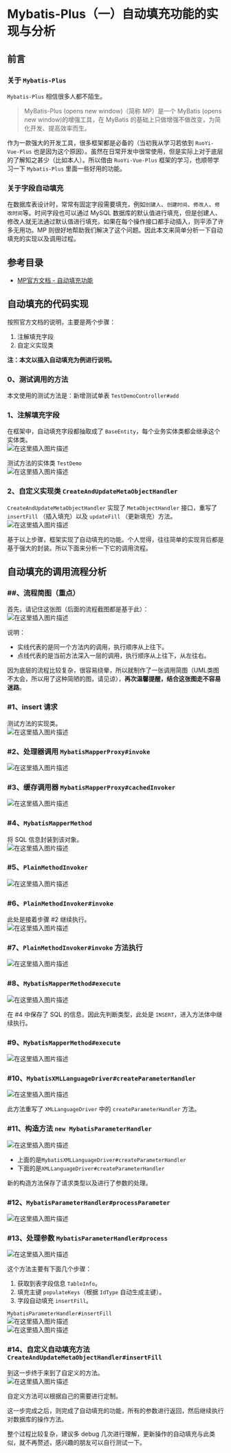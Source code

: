 # Mybatis-Plus（一）自动填充功能的实现与分析

## 前言
### 关于 `Mybatis-Plus `
`Mybatis-Plus` 相信很多人都不陌生。

> MyBatis-Plus (opens new window)（简称 MP）是一个 MyBatis (opens new window)的增强工具，在 MyBatis 的基础上只做增强不做改变，为简化开发、提高效率而生。

作为一款强大的开发工具，很多框架都是必备的（当初我从学习若依到 `RuoYi-Vue-Plus` 也是因为这个原因）。虽然在日常开发中很常使用，但是实际上对于底层的了解知之甚少（比如本人）。所以借由 `RuoYi-Vue-Plus` 框架的学习，也顺带学习一下 `Mybatis-Plus` 里面一些好用的功能。

### 关于字段自动填充
在数据库表设计时，常常有固定字段需要填充，例如`创建人`、`创建时间`、`修改人`、`修改时间`等。时间字段也可以通过 MySQL 数据库的默认值进行填充，但是创建人、修改人就无法通过默认值进行填充，如果在每个操作接口都手动插入，则平添了许多无用功。MP 则很好地帮助我们解决了这个问题。因此本文来简单分析一下自动填充的实现以及调用过程。

## 参考目录
- [MP官方文档 - 自动填充功能](https://baomidou.com/pages/4c6bcf/)

## 自动填充的代码实现
按照官方文档的说明，主要是两个步骤：
1. 注解填充字段
2. 自定义实现类

**注：本文以插入自动填充为例进行说明。**
### 0、测试调用的方法
本文使用的测试方法是：新增测试单表 `TestDemoController#add`
### 1、注解填充字段
在框架中，自动填充字段都抽取成了 `BaseEntity`，每个业务实体类都会继承这个实体类。<br>
![在这里插入图片描述](img01/85cedec9af234af087dbed20c8b3d239.png)

测试方法的实体类 `TestDemo`<br>
![在这里插入图片描述](img01/fbcbc474fe2d48c7a53ea14507867030.png)
### 2、自定义实现类 `CreateAndUpdateMetaObjectHandler`
`CreateAndUpdateMetaObjectHandler` 实现了 `MetaObjectHandler` 接口，重写了 `insertFill` （插入填充）以及 `updateFill` （更新填充）方法。<br>
![在这里插入图片描述](img01/41d02409d6374c9eb9ae683c6a482fe3.png)

基于以上步骤，框架实现了自动填充的功能。个人觉得，往往简单的实现背后都是基于强大的封装。所以下面来分析一下它的调用流程。

## 自动填充的调用流程分析
### ##、流程简图（重点）
首先，请记住这张图（后面的流程截图都是基于此）：<br>
![在这里插入图片描述](img01/0cdf3d2dccb1433fb1b41f640c8b6bd1.png)

说明：
- 实线代表的是同一个方法内的调用，执行顺序从上往下。
- 点线代表的是当前方法深入一层的调用，执行顺序从上往下，从左往右。

因为底层的流程比较复杂，很容易绕晕，所以就制作了一张调用简图（UML类图不太会，所以用了这种简陋的图，请见谅），**再次温馨提醒，结合这张图走不容易迷路**。

### #1、insert 请求
测试方法的实现类。<br>
![在这里插入图片描述](img01/7bb3d68720124de7b58b02064bc0f233.png)
### #2、处理器调用 `MybatisMapperProxy#invoke`
![在这里插入图片描述](img01/03d1616cbf81445f8febc6ac513d2879.png)
### #3、缓存调用器 `MybatisMapperProxy#cachedInvoker`
![在这里插入图片描述](img01/c7a219e7a0ab4c0d92f6b48b78fc4c62.png)
### #4、`MybatisMapperMethod`
将 SQL 信息封装到该对象。<br>
![在这里插入图片描述](img01/ab9b7db914824686bd28cc8792b9e6c7.png)
### #5、`PlainMethodInvoker`
![在这里插入图片描述](img01/bb5a82f8ad424c6c812c5c7ab3248c32.png)
### #6、`PlainMethodInvoker#invoke`
此处是接着步骤 #2 继续执行。<br>
![在这里插入图片描述](img01/7c948f0938504c239b25504af336c29f.png)
### #7、`PlainMethodInvoker#invoke` 方法执行
![在这里插入图片描述](img01/b734cdec4c974c42a145047eb3ed80a3.png)
### #8、`MybatisMapperMethod#execute`
![在这里插入图片描述](img01/fe10b83a5aef45c9bdd75ce2aedfa955.png)

在 #4 中保存了 SQL 的信息，因此先判断类型，此处是 `INSERT`，进入方法体中继续执行。<br>
### #9、`MybatisMapperMethod#execute`
![在这里插入图片描述](img01/815bdf39a51f457eb0cfc0a814ebce32.png)
### #10、`MybatisXMLLanguageDriver#createParameterHandler`
![在这里插入图片描述](img01/df8f3d97ebed43ef99089be9eb0e1e4c.png)

此方法重写了 `XMLLanguageDriver` 中的 `createParameterHandler` 方法。
### #11、构造方法 `new MybatisParameterHandler`
![在这里插入图片描述](img01/f19ffd14989447fb95f0fa009f631797.png)
- 上面的是`MybatisXMLLanguageDriver#createParameterHandler`
- 下面的是`XMLLanguageDriver#createParameterHandler`

新的构造方法保存了请求类型以及进行了参数的处理。
### #12、`MybatisParameterHandler#processParameter`
![在这里插入图片描述](img01/ceae66faf72f472fa52a7cd18d7da86c.png)
### #13、处理参数 `MybatisParameterHandler#process`
![在这里插入图片描述](img01/dd98f202a5844960bd9f294b9a75813c.png)

这个方法主要有下面几个步骤：
1. 获取到表字段信息 `TableInfo`。
2. 填充主键 `populateKeys`（根据 `IdType` 自动生成主键）。
3. 字段自动填充 `insertFill`。

`MybatisParameterHandler#insertFill`<br>
![在这里插入图片描述](img01/25d34bf351c64f5e9a234105a2e96d8e.png)<br>
![在这里插入图片描述](img01/af3409aec9ba42dbbaa64ac7e6f09e3e.png)
### #14、自定义自动填充方法 `CreateAndUpdateMetaObjectHandler#insertFill`
到这一步终于来到了自定义的方法。<br>
![在这里插入图片描述](img01/3bcd368aa5d44862a9f6beb477e1c530.png)<br>

自定义方法可以根据自己的需要进行定制。<br>

这一步完成之后，则完成了自动填充的功能，所有的参数进行返回，然后继续执行对数据库的操作方法。<br>

整个过程比较复杂，建议多 debug 几次进行理解，更新操作的自动填充与此类似，就不再赘述，感兴趣的朋友可以自行测试一下。<br>